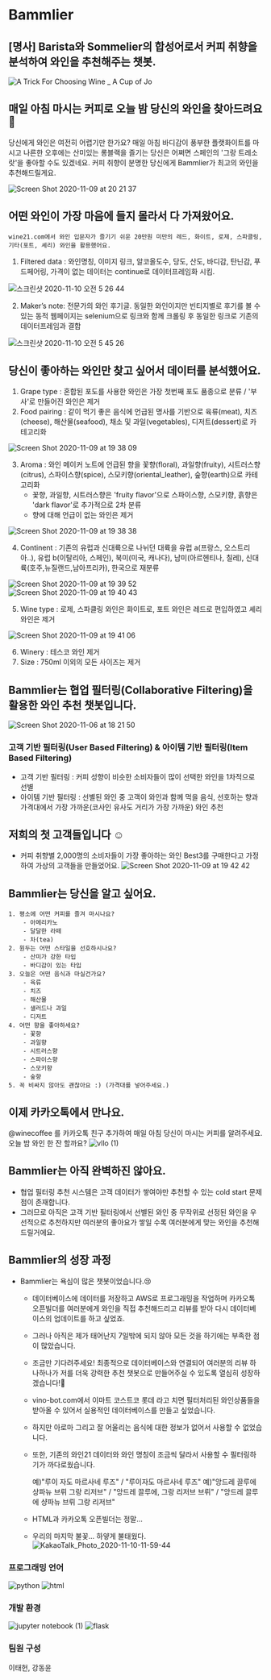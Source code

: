 # Bammlier
## [명사] Barista와 Sommelier의 합성어로서 커피 취향을 분석하여 와인을 추천해주는 챗봇.

![A Trick For Choosing Wine _ A Cup of Jo](https://user-images.githubusercontent.com/68367134/98342226-77d8bf80-2053-11eb-8b25-58d33e9093a0.jpeg)

## 매일 아침 마시는 커피로 오늘 밤 당신의 와인을 찾아드려요 🍷
당신에게 와인은 여전히 어렵기만 한가요?
매일 아침 바디감이 풍부한 플랫화이트를 마시고 나른한 오후에는 산미있는 롱블랙을 즐기는 당신은 어쩌면 스페인의 '그랑 트레소랏'을 좋아할 수도 있겠네요.
커피 취향이 분명한 당신에게 Bammlier가 최고의 와인을 추천해드릴게요.

![Screen Shot 2020-11-09 at 20 21 37](https://user-images.githubusercontent.com/68367134/98535169-0144f780-22c9-11eb-8441-463871219c7a.png)

## 어떤 와인이 가장 마음에 들지 몰라서 다 가져왔어요.

    wine21.com에서 와인 입문자가 즐기기 쉬운 20만원 미만의 레드, 화이트, 로제, 스파클링, 기타(포트, 셰리) 와인을 활용했어요.

1. Filtered data : 와인명칭, 이미지 링크, 알코올도수, 당도, 산도, 바디감, 탄닌감, 푸드페어링, 가격이 없는 데이터는 continue로 데이터프레임화 시킴.

![스크린샷 2020-11-10 오전 5 26 44](https://user-images.githubusercontent.com/68261338/98592834-9d94eb80-2315-11eb-8766-4bd0fece69ff.png)

2. Maker’s note: 전문가의 와인 후기글. 동일한 와인이지만 빈티지별로 후기를 볼 수 있는 동적 웹페이지는 selenium으로 링크와 함께 크롤링 후 동일한 링크로 기존의 데이터프레임과 결합

![스크린샷 2020-11-10 오전 5 45 26](https://user-images.githubusercontent.com/68261338/98594393-f1a0cf80-2317-11eb-9330-dc3050c88d55.png)

## 당신이 좋아하는 와인만 찾고 싶어서 데이터를 분석했어요.
1. Grape type : 혼합된 포도를 사용한 와인은 가장 첫번째 포도 품종으로 분류 / '부사'로 만들어진 와인은 제거
2. Food pairing : 같이 먹기 좋은 음식에 언급된 명사를 기반으로 육류(meat), 치즈(cheese), 해산물(seafood), 채소 및 과일(vegetables), 디저트(dessert)로 카테고리화 

![Screen Shot 2020-11-09 at 19 38 09](https://user-images.githubusercontent.com/68367134/98534095-5122bf00-22c7-11eb-86a3-5424b1107f95.png)

3. Aroma : 와인 메이커 노트에 언급된 향을 꽃향(floral), 과일향(fruity), 시트러스향(citrus), 스파이스향(spice), 스모키향(oriental_leather), 숲향(earth)으로 카테고리화
    - 꽃향, 과일향, 시트러스향은 'fruity flavor'으로 스파이스향, 스모키향, 흙향은 'dark flavor'로 추가적으로 2차 분류
    - 향에 대해 언급이 없는 와인은 제거
    
![Screen Shot 2020-11-09 at 19 38 38](https://user-images.githubusercontent.com/68367134/98534101-53851900-22c7-11eb-9ad2-042afda6f794.png)

4. Continent : 기존의 유럽과 신대륙으로 나뉘던 대륙을 유럽 a(프랑스, 오스트리아..), 유럽 b(이탈리아, 스페인), 북미(미국, 캐나다), 남미(아르헨티나, 칠레), 신대륙(호주,뉴질랜드,남아프리카), 한국으로 재분류

![Screen Shot 2020-11-09 at 19 39 52](https://user-images.githubusercontent.com/68367134/98534104-54b64600-22c7-11eb-9b4e-ec1c865abe7f.png)
![Screen Shot 2020-11-09 at 19 40 43](https://user-images.githubusercontent.com/68367134/98534106-54b64600-22c7-11eb-9ccc-ce19e61811b0.png)

5. Wine type : 로제, 스파클링 와인은 화이트로, 포트 와인은 레드로 편입하였고 셰리 와인은 제거

![Screen Shot 2020-11-09 at 19 41 06](https://user-images.githubusercontent.com/68367134/98534109-554edc80-22c7-11eb-9f2a-fd35d77576a9.png)

6. Winery : 테스코 와인 제거
7. Size : 750ml 이외의 모든 사이즈는 제거

## Bammlier는 협업 필터링(Collaborative Filtering)을 활용한 와인 추천 챗봇입니다.
![Screen Shot 2020-11-06 at 18 21 50](https://user-images.githubusercontent.com/68367134/98349958-00f4f400-205e-11eb-897a-e5d1edd4523b.png)

### 고객 기반 필터링(User Based Filtering) & 아이템 기반 필터링(Item Based Filtering)
- 고객 기반 필터링 : 커피 성향이 비슷한 소비자들이 많이 선택한 와인을 1차적으로 선별
- 아이템 기반 필터링 : 선별된 와인 중 고객이 와인과 함께 먹을 음식, 선호하는 향과 가격대에서 가장 가까운(코사인 유사도 거리가 가장 가까운) 와인 추천

## 저희의 첫 고객들입니다 ☺️
- 커피 취향별 2,000명의 소비자들이 가장 좋아하는 와인 Best3를 구매한다고 가정하여 가상의 고객들을 만들었어요.
![Screen Shot 2020-11-09 at 19 42 42](https://user-images.githubusercontent.com/68367134/98534113-55e77300-22c7-11eb-9748-a0d16ee372a7.png)

## Bammlier는 당신을 알고 싶어요.
    1. 평소에 어떤 커피를 즐겨 마시나요?
        - 아메리카노
        - 달달한 라떼 
        - 차(tea)
    2. 원두는 어떤 스타일을 선호하시나요?
        - 산미가 강한 타입
        - 바디감이 있는 타입
    3. 오늘은 어떤 음식과 마실건가요?
        - 육류
        - 치즈
        - 해산물
        - 샐러드나 과일
        - 디저트
    4. 어떤 향을 좋아하세요?
        - 꽃향
        - 과일향
        - 시트러스향 
        - 스파이스향
        - 스모키향
        - 숲향
    5. 꼭 비싸지 않아도 괜찮아요 :) (가격대를 넣어주세요.)

## 이제 카카오톡에서 만나요.
@winecoffee 를 카카오톡 친구 추가하여 매일 아침 당신이 마시는 커피를 알려주세요. 오늘 밤 와인 한 잔 할까요?
![vllo (1)](https://user-images.githubusercontent.com/68367134/98549235-da44f080-22dd-11eb-8f47-b672bc455c00.gif)

## Bammlier는 아직 완벽하진 않아요.
- 협업 필터링 추천 시스템은 고객 데이터가 쌓여야만 추천할 수 있는 cold start 문제점이 존재합니다.
- 그러므로 아직은 고객 기반 필터링에서 선별된 와인 중 무작위로 선정된 와인을 우선적으로 추천하지만 여러분의 좋아요가 쌓일 수록 여러분에게 맞는 와인을 추천해드릴거에요.

## Bammlier의 성장 과정
- Bammlier는 욕심이 많은 챗봇이었습니다.😢
    - 데이터베이스에 데이터를 저장하고 AWS로 프로그래밍을 작업하며 카카오톡 오픈빌더를 여러분에게 와인을 직접 추천해드리고 리뷰를 받아 다시 데이터베이스의 업데이트를 하고 싶었죠.
    - 그러나 아직은 제가 태어난지 7일밖에 되지 않아 모든 것을 하기에는 부족한 점이 많았습니다. 
    - 조금만 기다려주세요! 최종적으로 데이터베이스와 연결되어 여러분의 리뷰 하나하나가 저를 더욱 강력한 추천 챗봇으로 만들어주실 수 있도록 열심히 성장하겠습니다!💪
    
    - vino-bot.com에서 이마트 코스트코 롯데 라고 치면 필터처리된 와인상품들을 받아올 수 있어서 실용적인 데이터베이스를 만들고 싶었습니다.
    - 하지만 아로마 그리고 잘 어울리는 음식에 대한 정보가 없어서 사용할 수 없었습니다.
    - 또한, 기존의 와인21 데이터와 와인 명칭이 조금씩 달라서 사용할 수 필터링하기가 까다로웠습니다.
        
        예)"루이 자도 마르사네 루즈" / "루이자도 마르사네 루즈"
        예)"앙드레 끌루에 상파뉴 브뤼 그랑 리저브" / "앙드레 끌루에, 그랑 리저브 브뤼" / "앙드레 끌루에 샹파뉴 브뤼 그랑 리저브"
        
    - HTML과 카카오톡 오픈빌더는 정말...
    - 우리의 마지막 불꽃... 하얗게 불태웠다.
![KakaoTalk_Photo_2020-11-10-11-59-44](https://user-images.githubusercontent.com/68261338/98622199-478f6a80-234c-11eb-84c8-662ff4d3febe.gif)
    


### 프로그래밍 언어
![python](https://user-images.githubusercontent.com/68367134/98533242-0e141c00-22c6-11eb-9d66-2bff894e1d10.png)
![html](https://user-images.githubusercontent.com/68367134/98533239-0ce2ef00-22c6-11eb-9377-77ca745d1546.png)

### 개발 환경
![jupyter notebook (1)](https://user-images.githubusercontent.com/68367134/98533658-9bf00700-22c6-11eb-9b23-7e1c8ed0ed0c.jpeg)
![flask](https://user-images.githubusercontent.com/68367134/98533377-3f8ce780-22c6-11eb-8736-98895c5173f3.png)

### 팀원 구성
이태헌, 강동윤
